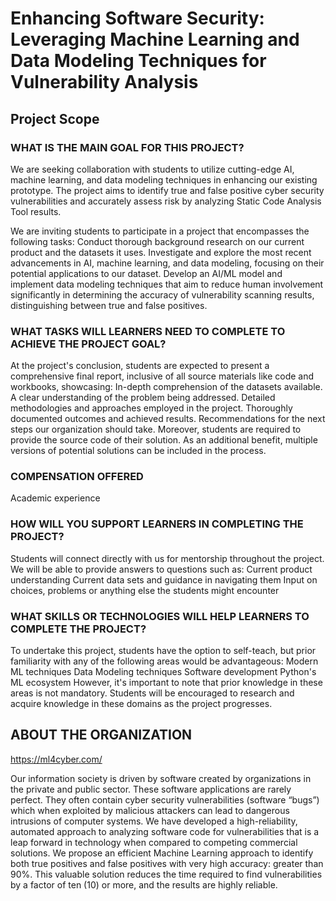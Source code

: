# Enhancing Software Security: Leveraging Machine Learning and Data Modeling Techniques for Vulnerability Analysis
## Project Scope
### WHAT IS THE MAIN GOAL FOR THIS PROJECT?
We are seeking collaboration with students to utilize cutting-edge AI, machine learning, and data modeling techniques in enhancing our existing prototype. The project aims to identify true and false positive cyber security vulnerabilities and accurately assess risk by analyzing Static Code Analysis Tool results.

We are inviting students to participate in a project that encompasses the following tasks:
Conduct thorough background research on our current product and the datasets it uses.
Investigate and explore the most recent advancements in AI, machine learning, and data modeling, focusing on their potential applications to our dataset.
Develop an AI/ML model and implement data modeling techniques that aim to reduce human involvement significantly in determining the accuracy of vulnerability scanning results, distinguishing between true and false positives.

### WHAT TASKS WILL LEARNERS NEED TO COMPLETE TO ACHIEVE THE PROJECT GOAL?
At the project's conclusion, students are expected to present a comprehensive final report, inclusive of all source materials like code and workbooks, showcasing:
In-depth comprehension of the datasets available.
A clear understanding of the problem being addressed.
Detailed methodologies and approaches employed in the project.
Thoroughly documented outcomes and achieved results.
Recommendations for the next steps our organization should take.
Moreover, students are required to provide the source code of their solution. As an additional benefit, multiple versions of potential solutions can be included in the process.

### COMPENSATION OFFERED
Academic experience

### HOW WILL YOU SUPPORT LEARNERS IN COMPLETING THE PROJECT?
Students will connect directly with us for mentorship throughout the project. We will be able to provide answers to questions such as:
Current product understanding
Current data sets and guidance in navigating them
Input on choices, problems or anything else the students might encounter

### WHAT SKILLS OR TECHNOLOGIES WILL HELP LEARNERS TO COMPLETE THE PROJECT?
To undertake this project, students have the option to self-teach, but prior familiarity with any of the following areas would be advantageous:
Modern ML techniques
Data Modeling techniques
Software development
Python's ML ecosystem
However, it's important to note that prior knowledge in these areas is not mandatory. Students will be encouraged to research and acquire knowledge in these domains as the project progresses.

## ABOUT THE ORGANIZATION
https://ml4cyber.com/

Our information society is driven by software created by organizations in the private and public sector. These software applications are rarely perfect. They often contain cyber security vulnerabilities (software “bugs”) which when exploited by malicious attackers can lead to dangerous intrusions of computer systems. We have developed a high-reliability, automated approach to analyzing software code for vulnerabilities that is a leap forward in technology when compared to competing commercial solutions. We propose an efficient Machine Learning approach to identify both true positives and false positives with very high accuracy: greater than 90%. This valuable solution reduces the time required to find vulnerabilities by a factor of ten (10) or more, and the results are highly reliable.
